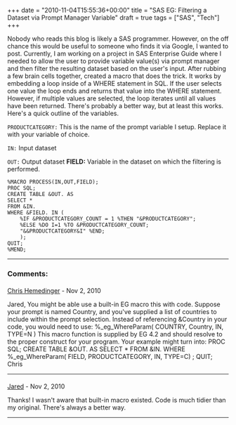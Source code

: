 +++
date = "2010-11-04T15:55:36+00:00"
title = "SAS EG: Filtering a Dataset via Prompt Manager Variable"
draft = true
tags = ["SAS", "Tech"]
+++

Nobody who reads this blog is likely a SAS programmer. However, on the off chance this would be useful to someone who finds it via Google, I wanted to post. Currently, I am working on a project in SAS Enterprise Guide where I needed to allow the user to provide variable value(s) via prompt manager and then filter the resulting dataset based on the user's input. After rubbing a few brain cells together, created a macro that does the trick. It works by embedding a loop inside of a WHERE statement in SQL. If the user selects one value the loop ends and returns that value into the WHERE statement. However, if multiple values are selected, the loop iterates until all values have been returned. There's probably a better way, but at least this works. Here's a quick outline of the variables. 

`PRODUCTCATEGORY:` This is the name of the prompt variable I setup. Replace it with your variable of choice. 

`IN:` Input dataset 

`OUT:` Output dataset **FIELD:** Variable in the dataset on which the filtering is performed.

```
%MACRO PROCESS(IN,OUT,FIELD); 
PROC SQL; 
CREATE TABLE &OUT. AS 
SELECT * 
FROM &IN. 
WHERE &FIELD. IN ( 
	%IF &PRODUCTCATEGORY_COUNT = 1 %THEN "&PRODUCTCATEGORY"; 
	%ELSE %DO I=1 %TO &PRODUCTCATEGORY_COUNT; 
	"&&PRODUCTCATEGORY&I" %END; 
	); 
QUIT; 
%MEND;
```

---
### Comments:

#### 
[Chris Hemedinger](http://blogs.sas.com/sasdummy "chris.hemedinger@sas.com") - <time datetime="2010-11-09 14:18:05">Nov 2, 2010</time>

Jared, You might be able use a built-in EG macro this with code. Suppose your prompt is named Country, and you've supplied a list of countries to include within the prompt selection. Instead of referencing &Country in your code, you would need to use: %\_eg\_WhereParam( COUNTRY, Country, IN, TYPE=N ) This macro function is supplied by EG 4.2 and should resolve to the proper construct for your program. Your example might turn into: PROC SQL; CREATE TABLE &OUT. AS SELECT \* FROM &IN. WHERE %\_eg\_WhereParam( FIELD, PRODUCTCATEGORY, IN, TYPE=C) ; QUIT; Chris
<hr />

#### 
[Jared]( "jared@monger.cc") - <time datetime="2010-11-09 15:00:25">Nov 2, 2010</time>

Thanks! I wasn't aware that built-in macro existed. Code is much tidier than my original. There's always a better way.
<hr />
